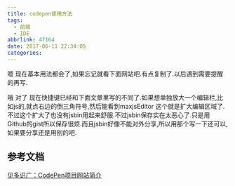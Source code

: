 ```yaml
---
title: codepen使用方法
tags:
  - 前端
  - IDE
abbrlink: 47164
date: 2017-06-11 22:34:05
categories:
---
```


嗯 现在基本用法都会了,如果忘记就看下面网站吧.有点复制了.以后遇到需要提醒的再写.

哦 对了 现在快捷键已经和下面文章里写的不同了.如果想单独放大一个编辑栏,比如js的,就点右边的倒三角符号,然后能看到maxjsEditor 这个就是扩大编辑区域了.不过这个扩大了也没有jsbin用起来舒服.不过jsbin保存实在太恶心了.只是用Github的gist所以保存很烦.而且jsbin好像不能对外分享,所以用那个写一下还可以,如果要分享还是用别的吧.

## 参考文档
[见多识广：CodePen项目网站简介](http://www.zhangxinxu.com/wordpress/2012/07/codepen-jsfiddle/)
